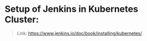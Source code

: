 # Setup of Jenkins in Kubernetes Cluster:
> Link: https://www.jenkins.io/doc/book/installing/kubernetes/